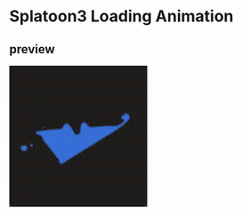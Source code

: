 # Splatoon3 Loading Animation

## preview

![](https://github.com/miku1958/Large-size-picture-warehouse/blob/master/Screen%20Recording%202022-10-15%20at%2015.59.42.gif?raw=true)